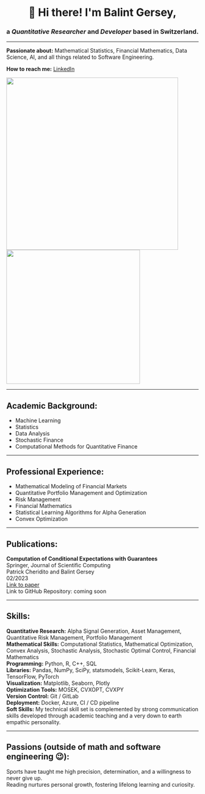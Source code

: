 <!DOCTYPE html>
<html lang="en">
  <head>
  </head>
  <body>
    <div class="container">
      <h1 align="center">👋 Hi there! I'm Balint Gersey,</h1>
      <h3 align="center">a <em>Quantitative Researcher</em> and <em>Developer</em> based in Switzerland.</h3>
      <hr>
      <p><strong>Passionate about:</strong> Mathematical Statistics, Financial Mathematics, Data Science, AI, and all things related to Software Engineering.</p>
      <p><strong>How to reach me:</strong> <a href="https://www.linkedin.com/in/balintgersey/">LinkedIn</a></p>
      <p float="left">
        <img src="https://github-readme-stats.vercel.app/api?username=balintg1994&&count_private=true&show_icons=true&hide_border=true&locale=en&custom_title=&title_color=142d70&icon_color=142d70&cache_seconds=3600" width="450" />
        <img src="https://github-readme-stats.vercel.app/api/top-langs/?username=balintg1994&layout=compact&hide_border=true&title_color=142d70" width="350"/>
      </p>
      <hr>
      <h2>Academic Background:</h2>
      <ul>
        <li>Machine Learning</li>
        <li>Statistics</li>
        <li>Data Analysis</li>
        <li>Stochastic Finance</li>
        <li>Computational Methods for Quantitative Finance</li>
      </ul>
      <hr>
      <h2>Professional Experience:</h2>
      <ul>
        <li>Mathematical Modeling of Financial Markets</li>
        <li>Quantitative Portfolio Management and Optimization</li>
        <li>Risk Management</li>
        <li>Financial Mathematics</li>
        <li>Statistical Learning Algorithms for Alpha Generation</li>
        <li>Convex Optimization</li>
      </ul>
      <hr>
      <h2>Publications:</h2>
      <p><strong>Computation of Conditional Expectations with Guarantees</strong><br>
      Springer, Journal of Scientific Computing<br>
      Patrick Cheridito and Balint Gersey<br>
      02/2023<br>
      <a href="https://link.springer.com/article/10.1007/s10915-023-02130-8">Link to paper</a> <br>
      Link to GitHub Repository: coming soon</p>
      <hr>
      <h2>Skills:</h2>
      <p><strong>Quantitative Research:</strong> Alpha Signal Generation, Asset Management, Quantitative Risk Management, Portfolio Management<br>
      <strong>Mathematical Skills:</strong> Computational Statistics, Mathematical Optimization, Convex Analysis, Stochastic Analysis, Stochastic Optimal Control, Financial Mathematics<br>
      <strong>Programming:</strong> Python, R, C++, SQL<br>
      <strong>Libraries:</strong> Pandas, NumPy, SciPy, statsmodels, Scikit-Learn, Keras, TensorFlow, PyTorch<br>
      <strong>Visualization:</strong> Matplotlib, Seaborn, Plotly<br>
      <strong>Optimization Tools:</strong> MOSEK, CVXOPT, CVXPY<br>
      <strong>Version Control:</strong> Git / GitLab<br>
      <strong>Deployment:</strong> Docker, Azure, CI / CD pipeline<br>
      <strong>Soft Skills:</strong> My technical skill set is complemented by strong communication skills developed through academic teaching and a very down to earth empathic personality.</p>
      <hr>
      <h2>Passions (outside of math and software engineering 😉):</h2>
      <p>Sports have taught me high precision, determination, and a willingness to never give up.<br>
      Reading nurtures personal growth, fostering lifelong learning and curiosity.</p>
    </div>
  </body>
  </html>


<!---
balintg1994/balintg1994 is a ✨ special ✨ repository because its `README.md` (this file) appears on your GitHub profile.
You can click the Preview link to take a look at your changes.
--->
